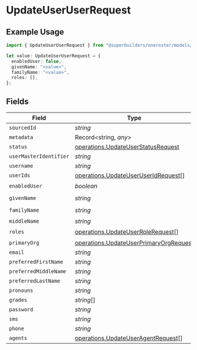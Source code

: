 # UpdateUserUserRequest

## Example Usage

```typescript
import { UpdateUserUserRequest } from "@superbuilders/oneroster/models/operations";

let value: UpdateUserUserRequest = {
  enabledUser: false,
  givenName: "<value>",
  familyName: "<value>",
  roles: [],
};
```

## Fields

| Field                                                                                            | Type                                                                                             | Required                                                                                         | Description                                                                                      |
| ------------------------------------------------------------------------------------------------ | ------------------------------------------------------------------------------------------------ | ------------------------------------------------------------------------------------------------ | ------------------------------------------------------------------------------------------------ |
| `sourcedId`                                                                                      | *string*                                                                                         | :heavy_minus_sign:                                                                               | N/A                                                                                              |
| `metadata`                                                                                       | Record<string, *any*>                                                                            | :heavy_minus_sign:                                                                               | N/A                                                                                              |
| `status`                                                                                         | [operations.UpdateUserStatusRequest](../../models/operations/updateuserstatusrequest.md)         | :heavy_minus_sign:                                                                               | N/A                                                                                              |
| `userMasterIdentifier`                                                                           | *string*                                                                                         | :heavy_minus_sign:                                                                               | N/A                                                                                              |
| `username`                                                                                       | *string*                                                                                         | :heavy_minus_sign:                                                                               | N/A                                                                                              |
| `userIds`                                                                                        | [operations.UpdateUserUserIdRequest](../../models/operations/updateuseruseridrequest.md)[]       | :heavy_minus_sign:                                                                               | N/A                                                                                              |
| `enabledUser`                                                                                    | *boolean*                                                                                        | :heavy_check_mark:                                                                               | N/A                                                                                              |
| `givenName`                                                                                      | *string*                                                                                         | :heavy_check_mark:                                                                               | N/A                                                                                              |
| `familyName`                                                                                     | *string*                                                                                         | :heavy_check_mark:                                                                               | N/A                                                                                              |
| `middleName`                                                                                     | *string*                                                                                         | :heavy_minus_sign:                                                                               | N/A                                                                                              |
| `roles`                                                                                          | [operations.UpdateUserRoleRequest](../../models/operations/updateuserrolerequest.md)[]           | :heavy_check_mark:                                                                               | N/A                                                                                              |
| `primaryOrg`                                                                                     | [operations.UpdateUserPrimaryOrgRequest](../../models/operations/updateuserprimaryorgrequest.md) | :heavy_minus_sign:                                                                               | N/A                                                                                              |
| `email`                                                                                          | *string*                                                                                         | :heavy_minus_sign:                                                                               | N/A                                                                                              |
| `preferredFirstName`                                                                             | *string*                                                                                         | :heavy_minus_sign:                                                                               | N/A                                                                                              |
| `preferredMiddleName`                                                                            | *string*                                                                                         | :heavy_minus_sign:                                                                               | N/A                                                                                              |
| `preferredLastName`                                                                              | *string*                                                                                         | :heavy_minus_sign:                                                                               | N/A                                                                                              |
| `pronouns`                                                                                       | *string*                                                                                         | :heavy_minus_sign:                                                                               | N/A                                                                                              |
| `grades`                                                                                         | *string*[]                                                                                       | :heavy_minus_sign:                                                                               | N/A                                                                                              |
| `password`                                                                                       | *string*                                                                                         | :heavy_minus_sign:                                                                               | N/A                                                                                              |
| `sms`                                                                                            | *string*                                                                                         | :heavy_minus_sign:                                                                               | N/A                                                                                              |
| `phone`                                                                                          | *string*                                                                                         | :heavy_minus_sign:                                                                               | N/A                                                                                              |
| `agents`                                                                                         | [operations.UpdateUserAgentRequest](../../models/operations/updateuseragentrequest.md)[]         | :heavy_minus_sign:                                                                               | N/A                                                                                              |